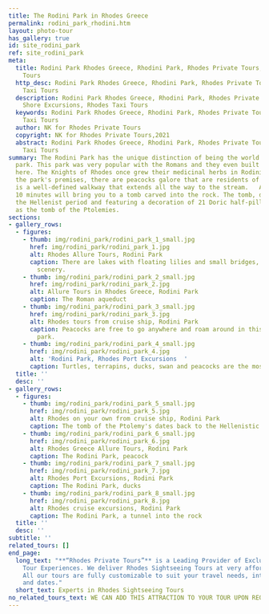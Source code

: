 ```yaml
---
title: The Rodini Park in Rhodes Greece
permalink: rodini_park_rhodini.htm
layout: photo-tour
has_gallery: true
id: site_rodini_park
ref: site_rodini_park
meta:
  title: Rodini Park Rhodes Greece, Rhodini Park, Rhodes Private Tours, Rhodes Taxi
    Tours
  http_desc: Rodini Park Rhodes Greece, Rhodini Park, Rhodes Private Tours, Rhodes
    Taxi Tours
  description: Rodini Park Rhodes Greece, Rhodini Park, Rhodes Private Tours, Rhodes
    Shore Excursions, Rhodes Taxi Tours
  keywords: Rodini Park Rhodes Greece, Rhodini Park, Rhodes Private Tours, Rhodes
    Taxi Tours
  author: NK for Rhodes Private Tours
  copyright: NK for Rhodes Private Tours,2021
  abstract: Rodini Park Rhodes Greece, Rhodini Park, Rhodes Private Tours, Rhodes
    Taxi Tours
summary: The Rodini Park has the unique distinction of being the world's first landscaped
  park. This park was very popular with the Romans and they even built an aqueduct
  here. The Knights of Rhodes once grew their medicinal herbs in Rodini Park. Inside
  the park's premises, there are peacocks galore that are residents of the park. There
  is a well-defined walkway that extends all the way to the stream.   A walk of about
  10 minutes will bring you to a tomb carved into the rock. The tomb, dating from
  the Hellenist period and featuring a decoration of 21 Doric half-pillars - is known
  as the tomb of the Ptolemies.
sections:
- gallery_rows:
  - figures:
    - thumb: img/rodini_park/rodini_park_1_small.jpg
      href: img/rodini_park/rodini_park_1.jpg
      alt: Rhodes Allure Tours, Rodini Park
      caption: There are lakes with floating lilies and small bridges, forming idyllic
        scenery.
    - thumb: img/rodini_park/rodini_park_2_small.jpg
      href: img/rodini_park/rodini_park_2.jpg
      alt: Allure Tours in Rhodes Greece, Rodini Park
      caption: The Roman aqueduct
    - thumb: img/rodini_park/rodini_park_3_small.jpg
      href: img/rodini_park/rodini_park_3.jpg
      alt: Rhodes tours from cruise ship, Rodini Park
      caption: Peacocks are free to go anywhere and roam around in this beautiful
        park.
    - thumb: img/rodini_park/rodini_park_4_small.jpg
      href: img/rodini_park/rodini_park_4.jpg
      alt: 'Rodini Park, Rhodes Port Excursions  '
      caption: Turtles, terrapins, ducks, swan and peacocks are the most popular.
  title: ''
  desc: ''
- gallery_rows:
  - figures:
    - thumb: img/rodini_park/rodini_park_5_small.jpg
      href: img/rodini_park/rodini_park_5.jpg
      alt: Rhodes on your own from cruise ship, Rodini Park
      caption: The tomb of the Ptolemy's dates back to the Hellenistic period
    - thumb: img/rodini_park/rodini_park_6_small.jpg
      href: img/rodini_park/rodini_park_6.jpg
      alt: Rhodes Greece Allure Tours, Rodini Park
      caption: The Rodini Park, peacock
    - thumb: img/rodini_park/rodini_park_7_small.jpg
      href: img/rodini_park/rodini_park_7.jpg
      alt: Rhodes Port Excursions, Rodini Park
      caption: The Rodini Park, ducks
    - thumb: img/rodini_park/rodini_park_8_small.jpg
      href: img/rodini_park/rodini_park_8.jpg
      alt: Rhodes cruise excursions, Rodini Park
      caption: The Rodini Park, a tunnel into the rock
  title: ''
  desc: ''
subtitle: ''
related_tours: []
end_page:
  long_text: "**“Rhodes Private Tours”** is a Leading Provider of Exclusive and Personalized
    Tour Experiences. We deliver Rhodes Sightseeing Tours at very affordable rates.
    All our tours are fully customizable to suit your travel needs, interests, schedules,
    and dates."
  short_text: Experts in Rhodes Sightseeing Tours
no_related_tours_text: WE CAN ADD THIS ATTRACTION TO YOUR TOUR UPON REQUEST
---
```



